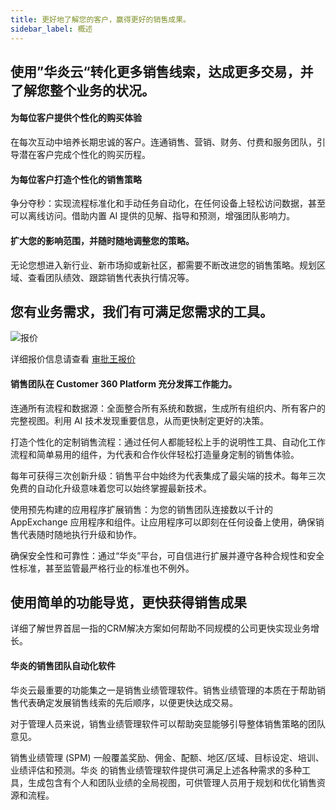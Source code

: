 ```yaml
---
title: 更好地了解您的客户，赢得更好的销售成果。
sidebar_label: 概述
---
```



## 使用”华炎云“转化更多销售线索，达成更多交易，并了解您整个业务的状况。

#### 为每位客户提供个性化的购买体验

在每次互动中培养长期忠诚的客户。连通销售、营销、财务、付费和服务团队，引导潜在客户完成个性化的购买历程。

#### 为每位客户打造个性化的销售策略

争分夺秒：实现流程标准化和手动任务自动化，在任何设备上轻松访问数据，甚至可以离线访问。借助内置 AI 提供的见解、指导和预测，增强团队影响力。

#### 扩大您的影响范围，并随时随地调整您的策略。

无论您想进入新行业、新市场抑或新社区，都需要不断改进您的销售策略。规划区域、查看团队绩效、跟踪销售代表执行情况等。

## 您有业务需求，我们有可满足您需求的工具。

![报价](/static/assets/sales/销售.png)

详细报价信息请查看 [审批王报价](http://localhost:3000/docs/workflow/price)

#### 销售团队在 Customer 360 Platform 充分发挥工作能力。

连通所有流程和数据源：全面整合所有系统和数据，生成所有组织内、所有客户的完整视图。利用 AI 技术发现重要信息，从而更快制定更好的决策。

打造个性化的定制销售流程：通过任何人都能轻松上手的说明性工具、自动化工作流程和简单易用的组件，为代表和合作伙伴轻松打造量身定制的销售体验。

每年可获得三次创新升级：销售平台中始终为代表集成了最尖端的技术。每年三次免费的自动化升级意味着您可以始终掌握最新技术。

使用预先构建的应用程序扩展销售：为您的销售团队连接数以千计的 AppExchange 应用程序和组件。让应用程序可以即刻在任何设备上使用，确保销售代表随时随地执行升级和协作。

确保安全性和可靠性：通过“华炎”平台，可自信进行扩展并遵守各种合规性和安全性标准，甚至监管最严格行业的标准也不例外。

## 使用简单的功能导览，更快获得销售成果
详细了解世界首屈一指的CRM解决方案如何帮助不同规模的公司更快实现业务增长。


#### 华炎的销售团队自动化软件
华炎云最重要的功能集之一是销售业绩管理软件。销售业绩管理的本质在于帮助销售代表确定发展销售线索的先后顺序，以便更快达成交易。

对于管理人员来说，销售业绩管理软件可以帮助突显能够引导整体销售策略的团队意见。

销售业绩管理 (SPM) 一般覆盖奖励、佣金、配额、地区/区域、目标设定、培训、业绩评估和预测。华炎 的销售业绩管理软件提供可满足上述各种需求的多种工具，生成包含有个人和团队业绩的全局视图，可供管理人员用于规划和优化销售资源和流程。